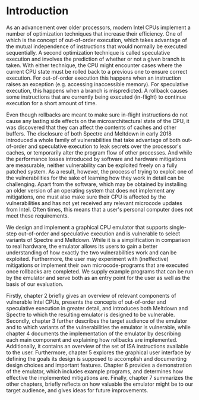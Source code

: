 # Introduction

As an advancement over older processors, modern Intel CPUs implement a number of optimization techniques that increase their efficiency. One of which is the concept of out-of-order execution, which takes advantage of the mutual independence of instructions that would normally be executed sequentially. A second optimization technique is called speculative execution and involves the prediction of whether or not a given branch is taken. With either technique, the CPU might encounter cases where the current CPU state must be rolled back to a previous one to ensure correct execution. For out-of-order execution this happens when an instruction raises an exception (e.g. accessing inaccessible memory). For speculative execution, this happens when a branch is mispredicted. A rollback causes some instructions that are currently being executed (in-flight) to continue execution for a short amount of time.

Even though rollbacks are meant to make sure in-flight instructions do not cause any lasting side effects on the microarchitectural state of the CPU, it was discovered that they can affect the contents of caches and other buffers.
The disclosure of both Spectre and Meltdown in early 2018 introduced a whole family of vulnerabilities that take advantage of both out-of-order and speculative execution to leak secrets over the processor's caches, or temporarily alter the program flow of other processes. And while the performance losses introduced by software and hardware mitigations are measurable, neither vulnerability can be exploited freely on a fully patched system. As a result, however, the process of trying to exploit one of the vulnerabilities for the sake of learning how they work in detail can be challenging. Apart from the software, which may be obtained by installing an older version of an operating system that does not implement any mitigations, one must also make sure their CPU is affected by the vulnerabilities and has not yet received any relevant microcode updates from Intel. Often times, this means that a user's personal computer does not meet these requirements.

We design and implement a graphical CPU emulator that supports single-step out-of-order and speculative execution and is vulnerable to select variants of Spectre and Meltdown. While it is a simplification in comparison to real hardware, the emulator allows its users to gain a better understanding of how exactly the two vulnerabilities work and can be exploited. Furthermore, the user may experiment with (ineffective) mitigations or implement their own microcode-programs that are executed once rollbacks are completed. We supply example programs that can be run by the emulator and serve both as an entry point for the user as well as the basis of our evaluation.

<!---
TOOD:
- Ergebnisse unserer Evaluation.
- Use chapter references below.
-->
Firstly, chapter 2 briefly gives an overview of relevant components of vulnerable Intel CPUs, presents the concepts of out-of-order and speculative execution in greater detail, and introduces both Meltdown and Spectre to which the resulting emulator is designed to be vulnerable. Secondly, chapter 3 further describes the target audience of the emulator and to which variants of the vulnerabilities the emulator is vulnerable, while chapter 4 documents the implementation of the emulator by describing each main component and explaining how rollbacks are implemented. Additionally, it contains an overview of the set of ISA instructions available to the user. Furthermore, chapter 5 explores the graphical user interface by defining the goals its design is supposed to accomplish and documenting design choices and important features. Chapter 6 provides a demonstration of the emulator, which includes example programs, and determines how effective the implemented mitigations are. Finally, chapter 7 summarizes the other chapters, briefly reflects on how valuable the emulator might be to our target audience, and gives ideas for future improvements.
